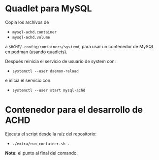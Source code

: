 # Quadlet para MySQL

Copia los archivos de

  * `mysql-achd.container`
  * `mysql-achd.volume`

a `$HOME/.config/containers/systemd`, para usar un contenedor de MySQL
en podman (usando quadlets).

Después reinicia el servicio de usuario de system con:

  * `systemctl --user daemon-reload`

e inicia el servicio con:

  * `systemctl --user start mysql-achd`

# Contenedor para el desarrollo de ACHD

Ejecuta el script desde la raíz del repositorio:

  * `./extra/run_container.sh .`

**Note:** el punto al final del comando.

<!-- vi: set spl=es spell: -->
